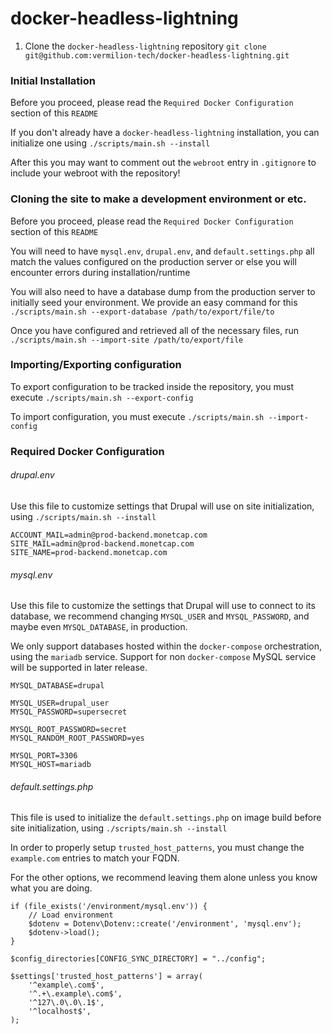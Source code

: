 # docker-headless-lightning

1. Clone the `docker-headless-lightning` repository
`git clone git@github.com:vermilion-tech/docker-headless-lightning.git`

### Initial Installation
Before you proceed, please read the `Required Docker Configuration` section of this `README`

If you don't already have a `docker-headless-lightning` installation, you can initialize one using
`./scripts/main.sh --install`

After this you may want to comment out the `webroot` entry in `.gitignore` to include your webroot with the repository!

### Cloning the site to make a development environment or etc.
Before you proceed, please read the `Required Docker Configuration` section of this `README`

You will need to have `mysql.env`, `drupal.env`, and `default.settings.php` all match the values configured on the production server or else you will encounter errors during installation/runtime

You will also need to have a database dump from the production server to initially seed your environment. We provide an easy command for this `./scripts/main.sh --export-database /path/to/export/file/to`

Once you have configured and retrieved all of the necessary files, run `./scripts/main.sh --import-site /path/to/export/file`

### Importing/Exporting configuration
To export configuration to be tracked inside the repository, you must execute
`./scripts/main.sh --export-config`

To import configuration, you must execute
`./scripts/main.sh --import-config`


### Required Docker Configuration

###### drupal.env
Use this file to customize settings that Drupal will use on site initialization, using `./scripts/main.sh --install`
```
ACCOUNT_MAIL=admin@prod-backend.monetcap.com
SITE_MAIL=admin@prod-backend.monetcap.com
SITE_NAME=prod-backend.monetcap.com
```

###### mysql.env
Use this file to customize the settings that Drupal will use to connect to its database, we recommend changing `MYSQL_USER` and `MYSQL_PASSWORD`, and maybe even `MYSQL_DATABASE`, in production.

We only support databases hosted within the `docker-compose` orchestration, using the `mariadb` service. Support for non `docker-compose` MySQL service will be supported in later release.

```
MYSQL_DATABASE=drupal

MYSQL_USER=drupal_user
MYSQL_PASSWORD=supersecret

MYSQL_ROOT_PASSWORD=secret
MYSQL_RANDOM_ROOT_PASSWORD=yes

MYSQL_PORT=3306
MYSQL_HOST=mariadb
```

###### default.settings.php
This file is used to initialize the `default.settings.php` on image build before site initialization, using `./scripts/main.sh --install`

In order to properly setup `trusted_host_patterns`, you must change the `example.com` entries to match your FQDN.

For the other options, we recommend leaving them alone unless you know what you are doing.
```
if (file_exists('/environment/mysql.env')) {
    // Load environment
    $dotenv = Dotenv\Dotenv::create('/environment', 'mysql.env');
    $dotenv->load();
}

$config_directories[CONFIG_SYNC_DIRECTORY] = "../config";

$settings['trusted_host_patterns'] = array(
    '^example\.com$',
    '^.+\.example\.com$',
    '^127\.0\.0\.1$',
    '^localhost$',
);
```
